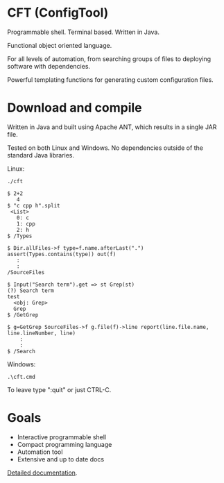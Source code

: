 

# CFT (ConfigTool)

Programmable shell. Terminal based. Written in Java.

Functional object oriented language. 

For all levels of automation, from searching groups of files to deploying software with dependencies.

Powerful templating functions for generating custom configuration files.


# Download and compile

Written in Java and built using Apache ANT, which results in a single JAR file. 

Tested on both Linux and Windows. No dependencies outside of the standard Java libraries.


Linux: 

```
./cft

$ 2+2
   4
$ "c cpp h".split
 <List>
   0: c
   1: cpp
   2: h
$ /Types

$ Dir.allFiles->f type=f.name.afterLast(".") assert(Types.contains(type)) out(f)
   :
   :
/SourceFiles

$ Input("Search term").get => st Grep(st)
(?) Search term
test
  <obj: Grep>
  Grep
$ /GetGrep

$ g=GetGrep SourceFiles->f g.file(f)->line report(line.file.name, line.lineNumber, line)
    :
    :
$ /Search

```

Windows:

```
.\cft.cmd
```

To leave type ":quit" or just CTRL-C.



# Goals

- Interactive programmable shell
- Compact programming language
- Automation tool
- Extensive and up to date docs


[Detailed documentation](doc/Doc.md).
